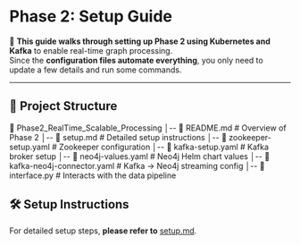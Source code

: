 # Phase 2: Setup Guide  

🚀 **This guide walks through setting up Phase 2 using Kubernetes and Kafka** to enable real-time graph processing.  
Since the **configuration files automate everything**, you only need to update a few details and run some commands.

---

## 📂 **Project Structure**  
📂 Phase2_RealTime_Scalable_Processing
│-- 📜 README.md # Overview of Phase 2
│-- 📜 setup.md # Detailed setup instructions
│-- 📜 zookeeper-setup.yaml # Zookeeper configuration
│-- 📜 kafka-setup.yaml # Kafka broker setup
│-- 📜 neo4j-values.yaml # Neo4j Helm chart values
│-- 📜 kafka-neo4j-connector.yaml # Kafka → Neo4j streaming config
│-- 📜 interface.py # Interacts with the data pipeline

## 🛠 **Setup Instructions**  
For detailed setup steps, **please refer to** [setup.md](./setup.md).
